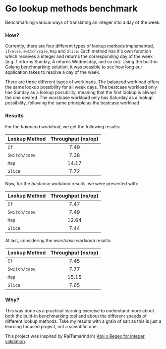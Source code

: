 # Go lookup methods benchmark
Benchmarking various ways of translating an integer into a day of the week.

### How?

Currently, there are four different types of lookup methods implemented, `if/else`, `switch/case`, `Map` and `Slice`. Each method has it's own function which receives a integer and returns the corresponding day of the week (e.g. 1 returns Sunday, 4 returns Wednesday, and so on). Using the built-in Golang benchmarking solution, it was possible to see how long our application takes to resolve a day of the week.

There are three different types of workloads. The balanced workload offers the same lookup possibility for all week days. The bestcase workload only has Sunday as a lookup possibility, meaning that the first lookup is always the one desired. The worstcase workload only has Saturday as a lookup possibility, following the same principle as the bestcase workload.

### Results

For the *balanced workload*, we get the following results:

| Lookup Method | Throughput (ns/op) |
|---|:-:|
| `If` | 7.49 |
| `Switch/case` | 7.38 |
| `Map` | 14.17 |
| `Slice` | 7.72 |

Now, for the *bestcase workload* results, we were presented with:

| Lookup Method | Throughput (ns/op) |
|---|:-:|
| `If` | 7.47 |
| `Switch/case` | 7.49 |
| `Map` | 12.64 |
| `Slice` | 7.44 |

At last, considering the *worstcase workload* results:

| Lookup Method | Throughput (ns/op) |
|---|:-:|
| `If` | 7.45 |
| `Switch/case` | 7.77 |
| `Map` | 15.15 |
| `Slice` | 7.65 |

### Why?

This was done as a practical learning exercise to understand more about both the built-in benchmarking tool and about the different speeds of different lookup methods. Take my results with a grain of salt as this is just a learning focused project, not a scientific one.

This project was inspired by RaiTamarindo's [Atoi x Regex for integer validation](https://github.com/RaiTamarindo/atoi-x-regex-benchmark).
